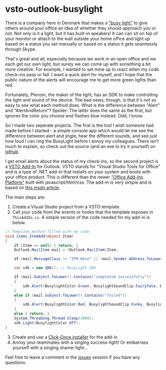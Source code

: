 # vsto-outlook-busylight

There is a company here in Denmark that makes a ["busy light"](http://www.plenom.com/products/kuando-busylight-uc-for-skype4b-lync-cisco-jabber-more/) to give others around your office an idea of whether they should approach you or not. Not only is it a light, but it has built-in speakers! It can can sit on top of your monitor or attach to the wall outside your home office and light up based on a status you set manually or based on a status it gets seamlessly through Skype.

That's great and all, especially because we work in an open office and we each get our own light, but surely we can come up with something a bit more creative. For example, I wanted to set mine up to react when my code check-ins pass or fail. I want a quick alert for myself, and I hope that the public nature of the alerts will encourage me to get more green lights than red.

Fortunately, Plenom, the maker of the light, has an SDK to make controlling the light and sound of the device. The bad news, though, is that it's not so easy to see what each method does. What is the difference between "Alert" and "AlertAndReturn"? Spoiler: The latter does the same as the first, but ignores the color you choose and flashes blue instead. Odd, I know.

So I made two seperate projects. The first is the tool I wish someone had made before I started - a simple console app which would let me see the difference between alert and jingle, hear the different sounds, and see just how loud I can ring the BusyLight before I annoy my colleagues. There isn't much to explain, so check out the source (and an exe to try it yourself) on [github](https://github.com/hoovercj/BusyLight-Demo-CSharp).

I get email alerts about the status of my check-ins, so the second project is a [VSTO Add-In](https://msdn.microsoft.com/en-us/library/ms268878.aspx) for Outlook. VSTO stands for "Visual Studio Tools for Office" and is a type of .NET add-in that installs on your system and boots with your office product. This is different than the newer ["Office Add-Ins Platform"](http://dev.office.com/docs/add-ins/overview/office-add-ins) built with javascript/html/css. The add-in is very simple and is based on [this msdn article](https://msdn.microsoft.com/en-us/library/cc668191.aspx).

The main steps are:
1. Create a Visual Studio project from a VSTO template.
2. Call your code from the events or hooks that the template exposes in `ThisAddIn.cs`. A simple version of the code needed for my add-in is below.
```csharp
// Template method filled with my code
void items_ItemAdd(object Item)
{
    if (Item == null) { return; }
    Outlook.MailItem mail = (Outlook.MailItem)Item;

    if (mail.MessageClass != "IPM.Note" || !mail.Sender.Address.ToLower().Equals("example@email.com") { return; }

    var sdk = new SDK(); // BusyLight SDK

    if (mail.Subject.ToLower().Contains("completed successfully"))
    {
        sdk.Alert(BusylightColor.Green, BusylightSoundClip.FairyTale, BusylightVolume.Low);
    }
    else if (mail.Subject.ToLower().Contains("failed"))
    {
        sdk.Alert(BusylightColor.Red, BusylightSoundClip.Funky, BusylightVolume.Low);
    }
    else { return; }
    System.Threading.Thread.Sleep(3000);
    sdk.Light(BusylightColor.Off);
}
```
3. Create and use a [Click-Once installer](https://msdn.microsoft.com/en-us/library/bb772100.aspx) for the add-in
4. Annoy your teammates with a singing success-light! Or embarrass yourself with a singing shame-light...

Feel free to leave a comment in the [issues](https://github.com/hoovercj/vsto-outlook-busylight/issues) session if you have any questions.


